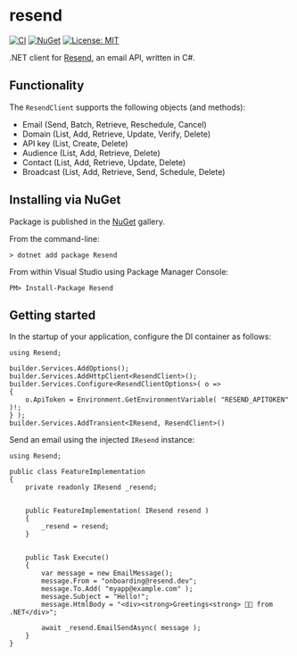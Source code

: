 ﻿resend
==========================================================================

[![CI](https://github.com/resend/resend-dotnet/workflows/CI/badge.svg)](https://github.com/resend/resend-dotnet/actions)
[![NuGet](https://img.shields.io/nuget/vpre/resend.svg?label=NuGet)](https://www.nuget.org/packages/Resend/)
[![License: MIT](https://img.shields.io/badge/License-MIT-blue.svg)](https://opensource.org/licenses/MIT)

.NET client for [Resend](https://resend.com), an email API, written in C#.


Functionality
--------------------------------------------------------------------------

The `ResendClient` supports the following objects (and methods):

* Email (Send, Batch, Retrieve, Reschedule, Cancel)
* Domain (List, Add, Retrieve, Update, Verify, Delete)
* API key (List, Create, Delete)
* Audience (List, Add, Retrieve, Delete)
* Contact (List, Add, Retrieve, Update, Delete)
* Broadcast (List, Add, Retrieve, Send, Schedule, Delete)


Installing via NuGet
--------------------------------------------------------------------------

Package is published in the [NuGet](https://www.nuget.org/packages/Resend/) gallery.

From the command-line:

```
> dotnet add package Resend
```

From within Visual Studio using Package Manager Console:

```
PM> Install-Package Resend
```


Getting started
--------------------------------------------------------------------------

In the startup of your application, configure the DI container as follows:

```
using Resend;

builder.Services.AddOptions();
builder.Services.AddHttpClient<ResendClient>();
builder.Services.Configure<ResendClientOptions>( o =>
{
    o.ApiToken = Environment.GetEnvironmentVariable( "RESEND_APITOKEN" )!;
} );
builder.Services.AddTransient<IResend, ResendClient>()
```


Send an email using the injected `IResend` instance:

```
using Resend;

public class FeatureImplementation
{
    private readonly IResend _resend;


    public FeatureImplementation( IResend resend )
    {
        _resend = resend;
    }


    public Task Execute()
    {
        var message = new EmailMessage();
        message.From = "onboarding@resend.dev";
        message.To.Add( "myapp@example.com" );
        message.Subject = "Hello!";
        message.HtmlBody = "<div><strong>Greetings<strong> 👋🏻 from .NET</div>";

        await _resend.EmailSendAsync( message );
    }
}
```
